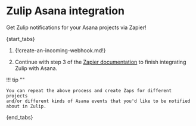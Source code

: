 # Zulip Asana integration

Get Zulip notifications for your Asana projects via Zapier!

{start_tabs}

1. {!create-an-incoming-webhook.md!}

1. Continue with step 3 of the [Zapier documentation][1] to finish
   integrating Zulip with Asana.

!!! tip ""

    You can repeat the above process and create Zaps for different projects
    and/or different kinds of Asana events that you'd like to be notified
    about in Zulip.

{end_tabs}

[1]: ./zapier
